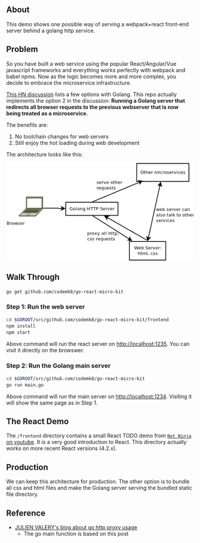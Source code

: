 
## About

This demo shows one possible way of serving a webpack+react front-end server behind a golang http service. 

## Problem

So you have built a web service using the popular React/Angular/Vue javascript frameworks and everything works perfectly with webpack and babel npms. Now as the logic becomes more and more complex, you decide to embrace the microservice infrastructure. 

[This HN discussion](https://news.ycombinator.com/item?id=13585449) lists a few options with Golang. This repo actually implements the option 2 in the discussion: **Running a Golang server that redirects all browser requests to the previous webserver that is now being treated as a microservice.**

The benefits are:

1. No toolchain changes for web servers
2. Still enjoy the hot loading during web development

The architecture looks like this:

![architecture](./docs/arch.png)

## Walk Through

```
go get github.com/codemk8/go-react-micro-kit
```

### Step 1: Run the web server

```bash
cd $GOROOT/src/github.com/codemk8/go-react-micro-kit/frontend
npm install
npm start
```

Above command will run the react server on <http://localhost:1235>. You can visit it directly on the browswer.

### Step 2: Run the Golang main server

```bash
cd $GOROOT/src/github.com/codemk8/go-react-micro-kit
go run main.go
```

Above command will run the main server on <http://localhost:1234>. Visiting it will show the same page as in Step 1.

## The React Demo

The `/frontend` directory contains a small React TODO demo from [`Net Ninja` on youtube](https://www.youtube.com/watch?v=yZ0f1Apb5CU&list=PL4cUxeGkcC9i0_2FF-WhtRIfIJ1lXlTZR). It is a very good introduction to React. This directory actually works on more recent React versions (4.2.x).

## Production

We can keep this architecture for production. The other option is to bundle all css and html files and make the Golang server serving the bundled static file directory.

## Reference

* [JULIEN VALERY's blog about go http proxy usage](http://www.darul.io/post/2015-07-22_go-lang-simple-reverse-proxy)
    * The go main function is based on this post
